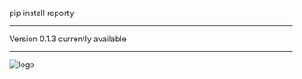 pip install reporty
***
Version 0.1.3 currently available 
***
![logo](https://github.com/asboyer2/email_report/blob/master/logos/main_logo_cropped.png?raw=true)

